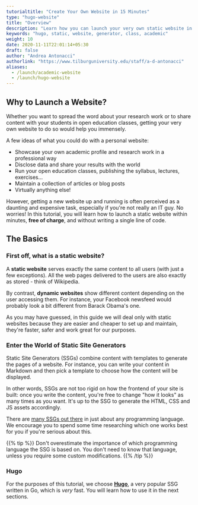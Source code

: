 ```yaml
---
tutorialtitle: "Create Your Own Website in 15 Minutes"
type: "hugo-website"
title: "Overview"
description: "Learn how you can launch your very own static website in a quick and easy way."
keywords: "hugo, static, website, generator, class, academic"
weight: 10
date: 2020-11-11T22:01:14+05:30
draft: false
author: "Andrea Antonacci"
authorlink: "https://www.tilburguniversity.edu/staff/a-d-antonacci"
aliases:
  - /launch/academic-website
  - /launch/hugo-website
---
```


## Why to Launch a Website?

Whether you want to spread the word about your research work or to share content with your students in open education classes, getting your very own website to do so would help you immensely.

A few ideas of what you could do with a personal website:

- Showcase your own academic profile and research work in a professional way
- Disclose data and share your results with the world
- Run your open education classes, publishing the syllabus, lectures, exercises...
- Maintain a collection of articles or blog posts
- Virtually anything else!

However, getting a new website up and running is often perceived as a daunting and expensive task, especially if you're not really an IT guy. No worries! In this tutorial, you will learn how to launch a static website within minutes, **free of charge**, and without writing a single line of code.

## The Basics

### First off, what is a static website?

A **static website** serves exactly the same content to all users (with just a few exceptions). All the web pages delivered to the users are also exactly as stored - think of Wikipedia.

By contrast, **dynamic websites** show different content depending on the user accessing them. For instance, your Facebook newsfeed would probably look a bit different from Barack Obama's one.

As you may have guessed, in this guide we will deal only with static websites because they are easier and cheaper to set up and maintain, they're faster, safer and work great for our purposes.

### Enter the World of Static Site Generators

Static Site Generators (SSGs) combine content with templates to generate the pages of a website. For instance, you can write your content in Markdown and then pick a template to choose how the content will be displayed.

In other words, SSGs are not too rigid on how the frontend of your site is built: once you write the content, you're free to change "how it looks" as many times as you want. It's up to the SSG to generate the HTML, CSS and JS assets accordingly.

There are [many SSGs out there](https://jamstack.org/generators/) in just about any programming language. We encourage you to spend some time researching which one works best for you if you're serious about this.

{{% tip %}}
Don't overestimate the importance of which programming language the SSG is based on. You don't need to know that language, unless you require some custom modifications.
{{% /tip %}}

### Hugo

For the purposes of this tutorial, we choose **[Hugo](https://gohugo.io)**, a very popular SSG written in Go, which is *very* fast. You will learn how to use it in the next sections.
